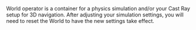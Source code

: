 World operator is a container for a physics simulation and/or your Cast Ray setup for 3D navigation. After adjusting your simulation settings, you will need to reset the World to have the new settings take effect.
